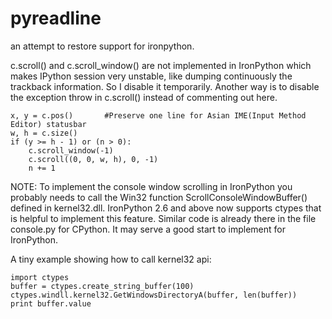 pyreadline
==========

an attempt to restore support for ironpython.

c.scroll() and c.scroll_window() are not implemented in IronPython which makes IPython
session very unstable, like dumping continuously the trackback information. So I disable
it temporarily. Another way is to disable the exception throw in c.scroll() instead of
commenting out here.

    x, y = c.pos()       #Preserve one line for Asian IME(Input Method Editor) statusbar
    w, h = c.size()
    if (y >= h - 1) or (n > 0):
        c.scroll_window(-1)
        c.scroll((0, 0, w, h), 0, -1)
        n += 1

NOTE: To implement the console window scrolling in IronPython you probably needs to call
the Win32 function ScrollConsoleWindowBuffer() defined in kernel32.dll. IronPython 2.6 and
above now supports ctypes that is helpful to implement this feature. Similar code is
already there in the file console.py for CPython. It may serve a good start to implement
for IronPython.

A tiny example showing how to call kernel32 api:

    import ctypes
    buffer = ctypes.create_string_buffer(100)
    ctypes.windll.kernel32.GetWindowsDirectoryA(buffer, len(buffer))
    print buffer.value

<!-- vim: set fdm=expr ft=pandoc sw=4 ts=4 tw=0 : -->
